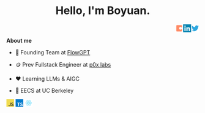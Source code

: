 <h1 align="center">Hello, I'm Boyuan.</h1>

<a href="https://twitter.com/0xBoyuanD">
  <img align="right" alt="Boyuan Deng | Twitter" width="21px" src="https://raw.githubusercontent.com/Boyuan-Deng/Boyuan-Deng/main/assets/twitter.svg" />
</a>
<a href="https://www.linkedin.com/in/boyuan-deng/">
  <img align="right" alt="Boyuan Deng | Linkedin" width="21px" src="https://raw.githubusercontent.com/Boyuan-Deng/Boyuan-Deng/main/assets/linkedin.svg" />
</a>
<a href="https://coda.io/@boyuan-deng/readings">
  <img align="right" alt="Boyuan Deng | Coda" width="21px" src="https://raw.githubusercontent.com/Boyuan-Deng/Boyuan-Deng/main/assets/coda.svg" />
</a>

<br>
<br>
<br?

**About me**
- 💼 Founding Team at [FlowGPT](https://flowgpt.com/)

- 🪙 Prev Fullstack Engineer at [p0x labs](https://p0xlabs.xyz/)

- ❤️ Learning LLMs & AIGC

- 🐻 EECS at UC Berkeley


<code><img height="20" alt="javascript" src="https://raw.githubusercontent.com/github/explore/80688e429a7d4ef2fca1e82350fe8e3517d3494d/topics/javascript/javascript.png"></code>
<code><img height="20" alt="typescript" src="https://raw.githubusercontent.com/github/explore/80688e429a7d4ef2fca1e82350fe8e3517d3494d/topics/typescript/typescript.png"></code>
<code><img height="20" alt="react" src="https://raw.githubusercontent.com/github/explore/80688e429a7d4ef2fca1e82350fe8e3517d3494d/topics/react/react.png"></code> 

<!-- #### Top Repositories


<a href="https://github.com/Boyuan-Deng/github-readme-stats">
  <img align="center" src="https://github-readme-stats.vercel.app/api/pin/?username=Boyuan-Deng&repo=github-readme-stats&theme=buefy" />
</a>
<a href="https://github.com/Boyuan-Deng/Boyuan-Deng.github.io">
  <img align="center" src="https://github-readme-stats.vercel.app/api/pin/?username=Boyuan-Deng&repo=anuraghazra.github.io&theme=buefy" />
</a>

<br />
<br /> -->

